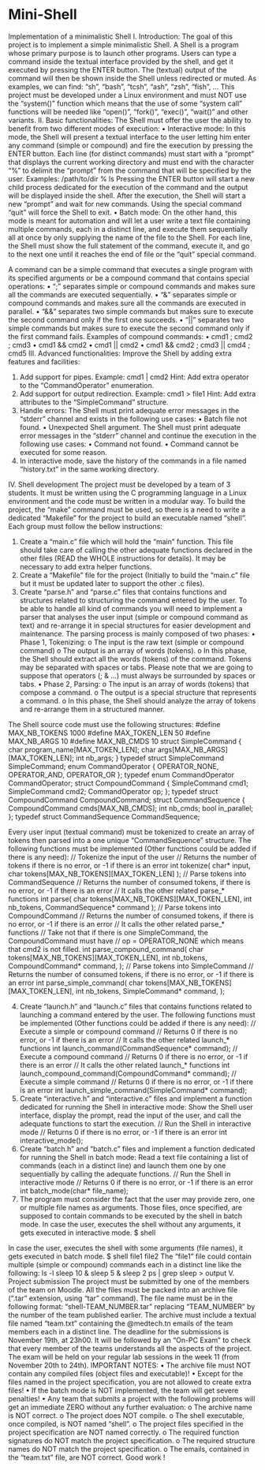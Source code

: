 # Mini-Shell

Implementation of a minimalistic Shell
I. Introduction:
The goal of this project is to implement a simple minimalistic Shell.
A Shell is a program whose primary purpose is to launch other programs. Users can type a command inside 
the textual interface provided by the shell, and get it executed by pressing the ENTER button. The (textual) 
output of the command will then be shown inside the Shell unless redirected or muted. As examples, we 
can find: “sh”, “bash”, “tcsh”, “ash”, “zsh”, “fish”, …
This project must be developed under a Linux environment and must NOT use the “system()” function
which means that the use of some “system call” functions will be needed like “open()”, “fork()”, “exec()”, 
“wait()” and other variants.
II. Basic functionalities:
The Shell must offer the user the ability to benefit from two different modes of execution:
• Interactive mode:
In this mode, the Shell will present a textual interface to the user letting him enter any command 
(simple or compound) and fire the execution by pressing the ENTER button.
Each line (for distinct commands) must start with a “prompt” that displays the current working 
directory and must end with the character “%” to delimit the “prompt” from the command that 
will be specified by the user. Examples: /path/to/dir % ls
Pressing the ENTER button will start a new child process dedicated for the execution of the 
command and the output will be displayed inside the shell. After the execution, the Shell will start 
a new “prompt” and wait for new commands.
Using the special command “quit” will force the Shell to exit.
• Batch mode:
On the other hand, this mode is meant for automation and will let a user write a text file containing 
multiple commands, each in a distinct line, and execute them sequentially all at once by only 
supplying the name of the file to the Shell. For each line, the Shell must show the full statement 
of the command, execute it, and go to the next one until it reaches the end of file or the “quit” 
special command.

A command can be a simple command that executes a single program with its specified arguments or be 
a compound command that contains special operations:
• “;” separates simple or compound commands and makes sure all the commands are executed 
sequentially. 
• “&” separates simple or compound commands and makes sure all the commands are executed in 
parallel.
• “&&” separates two simple commands but makes sure to execute the second command only if 
the first one succeeds.
• “||” separates two simple commands but makes sure to execute the second command only if the 
first command fails.
Examples of compound commands:
• cmd1 ; cmd2 ; cmd3
• cmd1 && cmd2
• cmd1 || cmd2
• cmd1 && cmd2 ; cmd3 || cmd4 ; cmd5
III. Advanced functionalities:
Improve the Shell by adding extra features and facilities:
1. Add support for pipes. Example: cmd1 | cmd2
Hint: Add extra operator to the “CommandOperator” enumeration.
2. Add support for output redirection. Example: cmd1 > file1
Hint: Add extra attributes to the “SimpleCommand” structure.
3. Handle errors:
The Shell must print adequate error messages in the “stderr” channel and exists in the 
following use cases:
• Batch file not found.
• Unexpected Shell argument.
The Shell must print adequate error messages in the “stderr” channel and continue the 
execution in the following use cases:
• Command not found.
• Command cannot be executed for some reason.
4. In interactive mode, save the history of the commands in a file named “history.txt” in the 
same working directory.

IV. Shell development 
The project must be developed by a team of 3 students. It must be written using the C programming 
language in a Linux environment and the code must be written in a modular way. To build the project, the 
“make” command must be used, so there is a need to write a dedicated “Makefile” for the project to build 
an executable named “shell”.
Each group must follow the bellow instructions:
1. Create a “main.c” file which will hold the “main” function.
This file should take care of calling the other adequate functions declared in the other files (READ 
the WHOLE instructions for details). It may be necessary to add extra helper functions.
2. Create a “Makefile” file for the project (Initially to build the “main.c” file but it must be updated 
later to support the other .c files).
3. Create “parse.h” and “parse.c” files that contains functions and structures related to structuring 
the command entered by the user.
To be able to handle all kind of commands you will need to implement a parser that analyses the user 
input (simple or compound command as text) and re-arrange it in special structures for easier 
development and maintenance. The parsing process is mainly composed of two phases:
• Phase 1, Tokenizing:
o The input is the raw text (simple or compound command)
o The output is an array of words (tokens).
o In this phase, the Shell should extract all the words (tokens) of the command. Tokens may 
be separated with spaces or tabs.
Please note that we are going to suppose that operators (; & …) must always be 
surrounded by spaces or tabs.
• Phase 2, Parsing:
o The input is an array of words (tokens) that compose a command.
o The output is a special structure that represents a command.
o In this phase, the Shell should analyze the array of tokens and re-arrange them in a 
structured manner.

The Shell source code must use the following structures:
#define MAX_NB_TOKENS 1000
#define MAX_TOKEN_LEN 50
#define MAX_NB_ARGS 10
#define MAX_NB_CMDS 10
struct SimpleCommand
{
 char program_name[MAX_TOKEN_LEN];
 char args[MAX_NB_ARGS][MAX_TOKEN_LEN];
 int nb_args;
}
typedef struct SimpleCommand SimpleCommand;
enum CommandOperator
{
 OPERATOR_NONE,
 OPERATOR_AND,
 OPERATOR_OR
};
typedef enum CommandOperator CommandOperator;
struct CompoundCommand
{
 SimpleCommand cmd1;
 SimpleCommand cmd2;
 CommandOperator op;
};
typedef struct CompoundCommand CompoundCommand;
struct CommandSequence
{
 CompoundCommand cmds[MAX_NB_CMDS];
 int nb_cmds;
 bool in_parallel;
};
typedef struct CommandSequence CommandSequence;

Every user input (textual command) must be tokenized to create an array of tokens then parsed into a one 
unique “CommandSequence” structure.
The following functions must be implemented (Other functions could be added if there is any need):
// Tokenize the input of the user
// Returns the number of tokens if there is no error, or -1 if there is an error
int tokenize(
 char* input,
 char tokens[MAX_NB_TOKENS][MAX_TOKEN_LEN]
);
// Parse tokens into CommandSequence
// Returns the number of consumed tokens, if there is no error, or -1 if there is an error
// It calls the other related parse_* functions
int parse(
 char tokens[MAX_NB_TOKENS][MAX_TOKEN_LEN],
 int nb_tokens,
 CommandSequence* command
);
// Parse tokens into CompoundCommand
// Returns the number of consumed tokens, if there is no error, or -1 if there is an error
// It calls the other related parse_* functions
// Take not that if there is one SimpleCommand, the CompoundCommand must have
// op = OPERATOR_NONE which means that cmd2 is not filled.
int parse_compound_command(
 char tokens[MAX_NB_TOKENS][MAX_TOKEN_LEN],
 int nb_tokens,
 CompoundCommand* command,
);
// Parse tokens into SimpleCommand
// Returns the number of consumed tokens, if there is no error, or -1 if there is an error
int parse_simple_command(
 char tokens[MAX_NB_TOKENS][MAX_TOKEN_LEN],
 int nb_tokens,
 SimpleCommand* command,
);

4. Create “launch.h” and “launch.c” files that contains functions related to launching a command 
entered by the user.
The following functions must be implemented (Other functions could be added if there is any need):
// Execute a simple or compound command
// Returns 0 if there is no error, or -1 if there is an error
// It calls the other related launch_* functions
int launch_command(CommandSequence* command);
// Execute a compound command
// Returns 0 if there is no error, or -1 if there is an error
// It calls the other related launch_* functions
int launch_compound_command(CompoundCommand* command);
// Execute a simple command
// Returns 0 if there is no error, or -1 if there is an error
int launch_simple_command(SimpleCommand* command);
5. Create “interactive.h” and “interactive.c” files and implement a function dedicated for running the 
Shell in interactive mode: Show the Shell user interface, display the prompt, read the input of the 
user, and call the adequate functions to start the execution.
// Run the Shell in interactive mode
// Returns 0 if there is no error, or -1 if there is an error
int interactive_mode();
6. Create “batch.h” and “batch.c” files and implement a function dedicated for running the Shell in 
batch mode: Read a text file containing a list of commands (each in a distinct line) and launch 
them one by one sequentially by calling the adequate functions.
// Run the Shell in interactive mode
// Returns 0 if there is no error, or -1 if there is an error
int batch_mode(char* file_name);
7. The program must consider the fact that the user may provide zero, one or multiple file names as 
arguments. Those files, once specified, are supposed to contain commands to be executed by the 
shell in batch mode.
In case the user, executes the shell without any arguments, it gets executed in interactive mode.
$ shell

In case the user, executes the shell with some arguments (file names), it gets executed in batch mode.
$ shell file1 file2
The “file1” file could contain multiple (simple or compound) commands each in a distinct line like the 
following:
ls -l
sleep 10 & sleep 5 & sleep 2
ps | grep sleep > output
V. Project submission
The project must be submitted by one of the members of the team on Moodle. All the files must be packed 
into an archive file (“.tar” extension, using “tar” command). The file name must be in the following format:
“shell-TEAM_NUMBER.tar” replacing “TEAM_NUMBER” by the number of the team published earlier.
The archive must include a textual file named “team.txt” containing the @medtech.tn emails of the team 
members each in a distinct line.
The deadline for the submissions is November 19th, at 23h00. It will be followed by an “On-PC
Exam” to check that every member of the teams understands all the aspects of the project. The 
exam will be held on your regular lab sessions in the week 11 (from November 20th to 24th).
IMPORTANT NOTES:
• The archive file must NOT contain any compiled files (object files and executable)!
• Except for the files named in the project specification, you are not allowed to create extra files!
• If the batch mode is NOT implemented, the team will get severe penalties!
• Any team that submits a project with the following problems will get an immediate ZERO without 
any further evaluation:
o The archive name is NOT correct.
o The project does NOT compile.
o The shell executable, once compiled, is NOT named “shell”.
o The project files specified in the project specification are NOT named correctly.
o The required function signatures do NOT match the project specification.
o The required structure names do NOT match the project specification.
o The emails, contained in the “team.txt” file, are NOT correct.
Good work !
